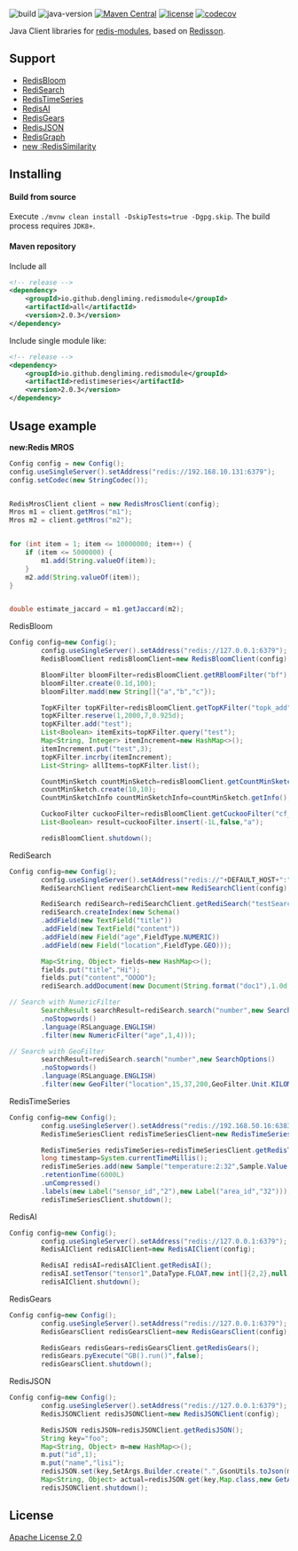 ![build](https://github.com/dengliming/redis-modules-java/workflows/build/badge.svg) ![java-version](https://img.shields.io/badge/JDK-1.8+-brightgreen.svg) [![Maven Central](https://maven-badges.herokuapp.com/maven-central/io.github.dengliming.redismodule/redis-modules-java/badge.svg)](https://maven-badges.herokuapp.com/maven-central/io.github.dengliming.redismodule/redis-modules-java) [![license](https://img.shields.io/github/license/dengliming/redis-modules-java)](/LICENSE) [![codecov](https://codecov.io/gh/dengliming/redis-modules-java/branch/master/graph/badge.svg?token=U8BA091JD5)](https://codecov.io/gh/dengliming/redis-modules-java)

Java Client libraries for [redis-modules](https://redis.io/modules), based
on [Redisson](https://github.com/redisson/redisson).

## Support

* [RedisBloom](redisbloom)
* [RediSearch](redisearch)
* [RedisTimeSeries](redistimeseries)
* [RedisAI](redisai)
* [RedisGears](redisgears)
* [RedisJSON](redisjson)
* [RedisGraph](redisgraph)
* [new :RedisSimilarity](redissimilarity)

## Installing

#### Build from source

Execute `./mvnw clean install -DskipTests=true -Dgpg.skip`. The build process requires `JDK8+`.

#### Maven repository

Include all

```xml
<!-- release -->
<dependency>
    <groupId>io.github.dengliming.redismodule</groupId>
    <artifactId>all</artifactId>
    <version>2.0.3</version>
</dependency>
```

Include single module like:

```xml
<!-- release -->
<dependency>
    <groupId>io.github.dengliming.redismodule</groupId>
    <artifactId>redistimeseries</artifactId>
    <version>2.0.3</version>
</dependency>
```

## Usage example

**new:Redis MROS**

```java
Config config = new Config();
config.useSingleServer().setAddress("redis://192.168.10.131:6379");
config.setCodec(new StringCodec());


RedisMrosClient client = new RedisMrosClient(config);
Mros m1 = client.getMros("m1");
Mros m2 = client.getMros("m2");


for (int item = 1; item <= 10000000; item++) {
    if (item <= 5000000) {
        m1.add(String.valueOf(item));
    }
    m2.add(String.valueOf(item));
}


double estimate_jaccard = m1.getJaccard(m2);

```

RedisBloom

```java
Config config=new Config();
        config.useSingleServer().setAddress("redis://127.0.0.1:6379");
        RedisBloomClient redisBloomClient=new RedisBloomClient(config);

        BloomFilter bloomFilter=redisBloomClient.getRBloomFilter("bf");
        bloomFilter.create(0.1d,100);
        bloomFilter.madd(new String[]{"a","b","c"});

        TopKFilter topKFilter=redisBloomClient.getTopKFilter("topk_add");
        topKFilter.reserve(1,2000,7,0.925d);
        topKFilter.add("test");
        List<Boolean> itemExits=topKFilter.query("test");
        Map<String, Integer> itemIncrement=new HashMap<>();
        itemIncrement.put("test",3);
        topKFilter.incrby(itemIncrement);
        List<String> allItems=topKFilter.list();

        CountMinSketch countMinSketch=redisBloomClient.getCountMinSketch("cms_add");
        countMinSketch.create(10,10);
        CountMinSketchInfo countMinSketchInfo=countMinSketch.getInfo();

        CuckooFilter cuckooFilter=redisBloomClient.getCuckooFilter("cf_insert");
        List<Boolean> result=cuckooFilter.insert(-1L,false,"a");

        redisBloomClient.shutdown();
```

RediSearch

```java
Config config=new Config();
        config.useSingleServer().setAddress("redis://"+DEFAULT_HOST+":"+DEFAULT_PORT);
        RediSearchClient rediSearchClient=new RediSearchClient(config);

        RediSearch rediSearch=rediSearchClient.getRediSearch("testSearch");
        rediSearch.createIndex(new Schema()
        .addField(new TextField("title"))
        .addField(new TextField("content"))
        .addField(new Field("age",FieldType.NUMERIC))
        .addField(new Field("location",FieldType.GEO)));

        Map<String, Object> fields=new HashMap<>();
        fields.put("title","Hi");
        fields.put("content","OOOO");
        rediSearch.addDocument(new Document(String.format("doc1"),1.0d,fields),new DocumentOptions());

// Search with NumericFilter
        SearchResult searchResult=rediSearch.search("number",new SearchOptions()
        .noStopwords()
        .language(RSLanguage.ENGLISH)
        .filter(new NumericFilter("age",1,4)));

// Search with GeoFilter
        searchResult=rediSearch.search("number",new SearchOptions()
        .noStopwords()
        .language(RSLanguage.ENGLISH)
        .filter(new GeoFilter("location",15,37,200,GeoFilter.Unit.KILOMETERS)));
```

RedisTimeSeries

```java
Config config=new Config();
        config.useSingleServer().setAddress("redis://192.168.50.16:6383");
        RedisTimeSeriesClient redisTimeSeriesClient=new RedisTimeSeriesClient(config);

        RedisTimeSeries redisTimeSeries=redisTimeSeriesClient.getRedisTimeSeries();
        long timestamp=System.currentTimeMillis();
        redisTimeSeries.add(new Sample("temperature:2:32",Sample.Value.of(timestamp,26)),new TimeSeriesOptions()
        .retentionTime(6000L)
        .unCompressed()
        .labels(new Label("sensor_id","2"),new Label("area_id","32")));
        redisTimeSeriesClient.shutdown();
```

RedisAI

```java
Config config=new Config();
        config.useSingleServer().setAddress("redis://127.0.0.1:6379");
        RedisAIClient redisAIClient=new RedisAIClient(config);

        RedisAI redisAI=redisAIClient.getRedisAI();
        redisAI.setTensor("tensor1",DataType.FLOAT,new int[]{2,2},null,new String[]{"1","2","3","4"});
        redisAIClient.shutdown();
```

RedisGears

```java
Config config=new Config();
        config.useSingleServer().setAddress("redis://127.0.0.1:6379");
        RedisGearsClient redisGearsClient=new RedisGearsClient(config);

        RedisGears redisGears=redisGearsClient.getRedisGears();
        redisGears.pyExecute("GB().run()",false);
        redisGearsClient.shutdown();
```

RedisJSON

```java
Config config=new Config();
        config.useSingleServer().setAddress("redis://127.0.0.1:6379");
        RedisJSONClient redisJSONClient=new RedisJSONClient(config);

        RedisJSON redisJSON=redisJSONClient.getRedisJSON();
        String key="foo";
        Map<String, Object> m=new HashMap<>();
        m.put("id",1);
        m.put("name","lisi");
        redisJSON.set(key,SetArgs.Builder.create(".",GsonUtils.toJson(m)));
        Map<String, Object> actual=redisJSON.get(key,Map.class,new GetArgs().path(".").indent("\t").newLine("\n").space(" "));
        redisJSONClient.shutdown();
```

## License

[Apache License 2.0](/LICENSE)
